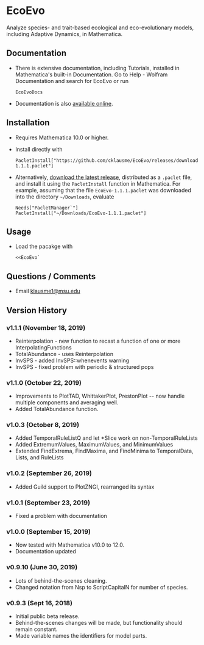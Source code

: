 # EcoEvo
Analyze species- and trait-based ecological and eco-evolutionary models, including Adaptive Dynamics, in Mathematica.

## Documentation

- There is extensive documentation, including Tutorials, installed in Mathematica's built-in Documentation.  Go to Help - Wolfram Documentation and search for EcoEvo or run

      EcoEvoDocs

- Documentation is also [available online](https://www.wolframcloud.com/obj/EcoEvo/docs/guide/EcoEvo.nb).

## Installation
- Requires Mathematica 10.0 or higher.

- Install directly with

      PacletInstall["https://github.com/cklausme/EcoEvo/releases/download/v1.1.1/EcoEvo-1.1.1.paclet"]

- Alternatively, [download the latest release](https://github.com/cklausme/EcoEvo/releases), distributed as a `.paclet` file, and install it using the `PacletInstall` function in Mathematica.  For example, assuming that the file `EcoEvo-1.1.1.paclet` was downloaded into the directory `~/Downloads`, evaluate

      Needs["PacletManager`"]
      PacletInstall["~/Downloads/EcoEvo-1.1.1.paclet"]

## Usage

- Load the pacakge with

      <<EcoEvo`

## Questions / Comments

- Email klausme1@msu.edu

## Version History

### v1.1.1 (November 18, 2019)

- Reinterpolation - new function to recast a function of one or more InterpolatingFunctions
- TotalAbundance - uses Reinterpolation
- InvSPS - added InvSPS::whenevents warning
- InvSPS - fixed problem with periodic & structured pops

### v1.1.0 (October 22, 2019)

 - Improvements to PlotTAD, WhittakerPlot, PrestonPlot -- now handle multiple components and averaging well.  
 - Added TotalAbundance function.
  
### v1.0.3 (October 8, 2019)

 - Added TemporalRuleListQ and let *Slice work on non-TemporalRuleLists
 - Added ExtremumValues, MaximumValues, and MinimumValues
 - Extended FindExtrema, FindMaxima, and FindMinima to TemporalData, Lists, and RuleLists

### v1.0.2 (September 26, 2019)

 - Added Guild support to PlotZNGI, rearranged its syntax 
 
### v1.0.1 (September 23, 2019)

 - Fixed a problem with documentation
 
### v1.0.0 (September 15, 2019)

 - Now tested with Mathematica v10.0 to 12.0.
 - Documentation updated

### v0.9.10 (June 30, 2019)

- Lots of behind-the-scenes cleaning.
- Changed notation from Nsp to ScriptCapitalN for number of species.

### v0.9.3 (Sept 16, 2018)

- Initial public beta release.
- Behind-the-scenes changes will be made, but functionality should remain constant.
- Made variable names the identifiers for model parts.
